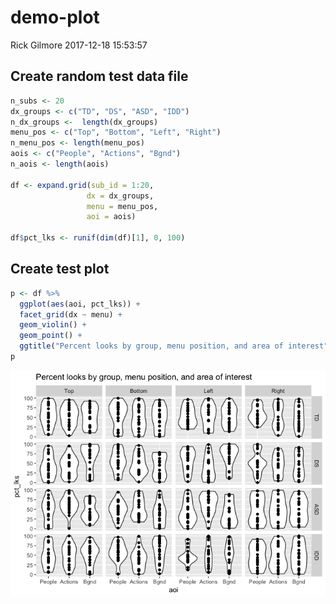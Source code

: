 demo-plot
================
Rick Gilmore
2017-12-18 15:53:57

Create random test data file
----------------------------

``` r
n_subs <- 20
dx_groups <- c("TD", "DS", "ASD", "IDD")
n_dx_groups <-  length(dx_groups)
menu_pos <- c("Top", "Bottom", "Left", "Right")
n_menu_pos <- length(menu_pos)
aois <- c("People", "Actions", "Bgnd")
n_aois <- length(aois)

df <- expand.grid(sub_id = 1:20,
                 dx = dx_groups,
                 menu = menu_pos,
                 aoi = aois)

df$pct_lks <- runif(dim(df)[1], 0, 100)
```

Create test plot
----------------

``` r
p <- df %>%
  ggplot(aes(aoi, pct_lks)) +
  facet_grid(dx ~ menu) +
  geom_violin() +
  geom_point() +
  ggtitle("Percent looks by group, menu position, and area of interest")
p
```

![](demo-plot_files/figure-markdown_github-ascii_identifiers/pct-lks-by-dx-menu-pos-aoi-1.png)
